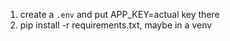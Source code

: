 1. create a `.env` and put APP_KEY=actual key there
2. pip install -r requirements.txt, maybe in a venv